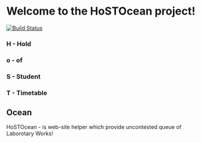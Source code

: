 # Welcome to the HoSTOcean project!
[![Build Status](https://travis-ci.com/ArtemTereshkovich/HostOcean.svg?branch=develop)](https://travis-ci.com/ArtemTereshkovich/HostOcean)
### H - Hold
### o - of
### S - Student
### T - Timetable
## Ocean

HoSTOcean - is web-site helper which provide uncontested queue of Laborotary Works!
